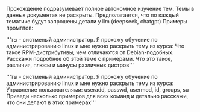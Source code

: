 Прохождение подразумевает полное автономное изучение тем.
Темы в данных документах не раскрыты.
Предполагается, что по каждый тематике будут запрошены детали у llm (deepseek, chatgpt)
Примеры промптов:

'''ты - систменый администратор.
Я прохожу обучение по администрированию linux и мне нужно раскрыть тему из курса: Что такое RPM-дистрибутивы, чем отличаются от Debian-подобных.
Расскажи подробнее об этой теме с примерами. Что это такое, различия, плюсы и минусы различных дистров'''


'''ты - систменый администратор.
Я прохожу обучение по администрированию linux и мне нужно раскрыть тему из курса: Управление пользователями: useradd, passwd, usermod, id, groups, su
Приведи несколько примеров для всех команд и детально расскажи, что они делают в этих примерах'''
